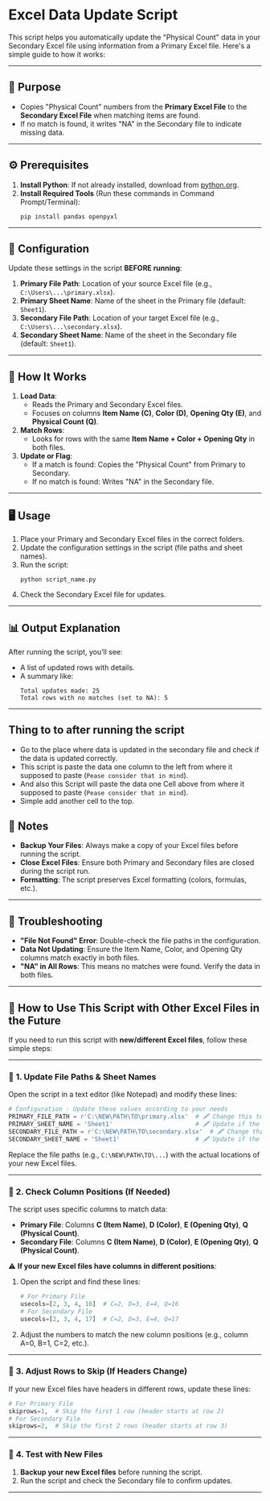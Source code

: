 # Excel Data Update Script

This script helps you automatically update the "Physical Count" data in your Secondary Excel file using information from a Primary Excel file. Here's a simple guide to how it works:

---

## 🎯 **Purpose**

- Copies "Physical Count" numbers from the **Primary Excel File** to the **Secondary Excel File** when matching items are found.
- If no match is found, it writes "NA" in the Secondary file to indicate missing data.

---

## ⚙️ **Prerequisites**

1. **Install Python**: If not already installed, download from [python.org](https://www.python.org).
2. **Install Required Tools** (Run these commands in Command Prompt/Terminal):
   ```
   pip install pandas openpyxl
   ```

---

## 🔧 **Configuration**

Update these settings in the script **BEFORE running**:

1. **Primary File Path**: Location of your source Excel file (e.g., `C:\Users\...\primary.xlsx`).
2. **Primary Sheet Name**: Name of the sheet in the Primary file (default: `Sheet1`).
3. **Secondary File Path**: Location of your target Excel file (e.g., `C:\Users\...\secondary.xlsx`).
4. **Secondary Sheet Name**: Name of the sheet in the Secondary file (default: `Sheet1`).

---

## 🔄 **How It Works**

1. **Load Data**:
   - Reads the Primary and Secondary Excel files.
   - Focuses on columns **Item Name (C)**, **Color (D)**, **Opening Qty (E)**, and **Physical Count (Q)**.
2. **Match Rows**:
   - Looks for rows with the same **Item Name + Color + Opening Qty** in both files.
3. **Update or Flag**:
   - If a match is found: Copies the "Physical Count" from Primary to Secondary.
   - If no match is found: Writes "NA" in the Secondary file.

---

## 🖥️ **Usage**

1. Place your Primary and Secondary Excel files in the correct folders.
2. Update the configuration settings in the script (file paths and sheet names).
3. Run the script:
   ```
   python script_name.py
   ```
4. Check the Secondary Excel file for updates.

---

## 📊 **Output Explanation**

After running the script, you’ll see:

- A list of updated rows with details.
- A summary like:
  ```
  Total updates made: 25
  Total rows with no matches (set to NA): 5
  ```

---

## Thing to to after running the script

- Go to the place where data is updated in the secondary file and check if the data is updated correctly.
- This script is paste the data one column to the left from where it supposed to paste (`Pease consider that in mind`).
- And also this Script will paste the data one Cell above from where it supposed to paste (`Pease consider that in mind`).
- Simple add another cell to the top.

## 📝 **Notes**

- **Backup Your Files**: Always make a copy of your Excel files before running the script.
- **Close Excel Files**: Ensure both Primary and Secondary files are closed during the script run.
- **Formatting**: The script preserves Excel formatting (colors, formulas, etc.).

---

## 🚨 **Troubleshooting**

- **"File Not Found" Error**: Double-check the file paths in the configuration.
- **Data Not Updating**: Ensure the Item Name, Color, and Opening Qty columns match exactly in both files.
- **"NA" in All Rows**: This means no matches were found. Verify the data in both files.

---

## 🔄 **How to Use This Script with Other Excel Files in the Future**

If you need to run this script with **new/different Excel files**, follow these simple steps:

---

### 📂 **1. Update File Paths & Sheet Names**

Open the script in a text editor (like Notepad) and modify these lines:

```python
# Configuration - Update these values according to your needs
PRIMARY_FILE_PATH = r'C:\NEW\PATH\TO\primary.xlsx'  # 🖋️ Change this to your new Primary file path
PRIMARY_SHEET_NAME = 'Sheet1'                       # 🖋️ Update if the sheet name changes
SECONDARY_FILE_PATH = r'C:\NEW\PATH\TO\secondary.xlsx'  # 🖋️ Change this to your new Secondary file path
SECONDARY_SHEET_NAME = 'Sheet1'                     # 🖋️ Update if the sheet name changes
```

Replace the file paths (e.g., `C:\NEW\PATH\TO\...`) with the actual locations of your new Excel files.

---

### 🔢 **2. Check Column Positions (If Needed)**

The script uses specific columns to match data:

- **Primary File**: Columns **C (Item Name)**, **D (Color)**, **E (Opening Qty)**, **Q (Physical Count)**.
- **Secondary File**: Columns **C (Item Name)**, **D (Color)**, **E (Opening Qty)**, **Q (Physical Count)**.

⚠️ **If your new Excel files have columns in different positions**:

1. Open the script and find these lines:
   ```python
   # For Primary File
   usecols=[2, 3, 4, 16]  # C=2, D=3, E=4, Q=16
   # For Secondary File
   usecols=[2, 3, 4, 17]  # C=2, D=3, E=4, Q=17
   ```
2. Adjust the numbers to match the new column positions (e.g., column A=0, B=1, C=2, etc.).

---

### 📜 **3. Adjust Rows to Skip (If Headers Change)**

If your new Excel files have headers in different rows, update these lines:

```python
# For Primary File
skiprows=1,  # Skip the first 1 row (header starts at row 2)
# For Secondary File
skiprows=2,  # Skip the first 2 rows (header starts at row 3)
```

---

### 🧪 **4. Test with New Files**

1. **Backup your new Excel files** before running the script.
2. Run the script and check the Secondary file to confirm updates.

---
